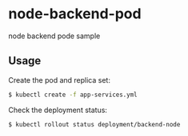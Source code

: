 # node-backend-pod
node backend pode sample

## Usage
Create the pod and replica set:
```bash
$ kubectl create -f app-services.yml
```

Check the deployment status:
```bash
$ kubectl rollout status deployment/backend-node
```
